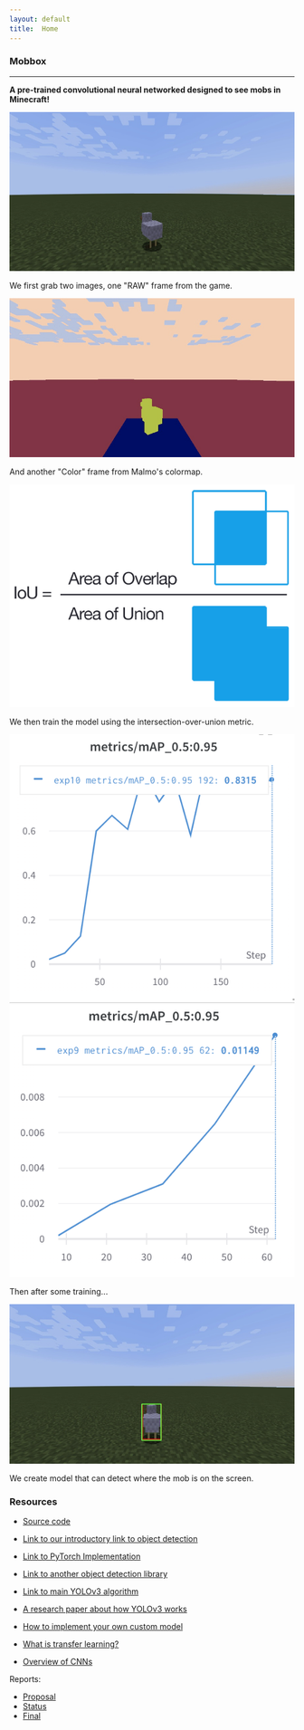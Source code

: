 ```yaml
---
layout: default
title:  Home
---
```


### Mobbox
---

**A pre-trained convolutional neural networked designed to see mobs in Minecraft!**

![MC Chicken](img/image2.png "Diagram for Proposal")

We first grab two images, one "RAW" frame from the game.

![Colormap Chicken](img/image3.png "Diagram for Proposal")

And another "Color" frame from Malmo's colormap.

![IOU Box](img/image1.png "Diagram for Proposal")

We then train the model using the intersection-over-union metric.

![Chart1](img/image4.png "Diagram for Proposal")
![Chart2](img/image5.png "Diagram for Proposal")

Then after some training...


![Final Bounding Box](img/image6.png "Diagram for Proposal")

We create model that can detect where the mob is on the screen.

### Resources

* [Source code](https://github.com/KimJee/Phoenix)

* [Link to our introductory link to object detection](https://stackabuse.com/object-detection-with-imageai-in-python/)

* [Link to PyTorch Implementation](https://github.com/eriklindernoren/PyTorch-YOLOv3)

* [Link to another object detection library](https://github.com/OlafenwaMoses/ImageAI)

* [Link to main YOLOv3 algorithm](https://github.com/ultralytics/yolov3)

* [A research paper about  how YOLOv3 works](https://pjreddie.com/media/files/papers/YOLOv3.pdf) 

* [How to implement your own custom model](https://imageai.readthedocs.io/en/latest/customdetection/)

* [What is transfer learning?](https://appsilon.com/transfer-learning-introduction/)

* [Overview of CNNs](https://towardsdatascience.com/a-comprehensive-guide-to-convolutional-neural-networks-the-eli5-way-3bd2b1164a53?gi=2a61e97f5a9d)


Reports:

* [Proposal](proposal.html)
* [Status](status.html)
* [Final](final.html)

